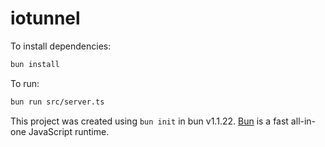# iotunnel

To install dependencies:

```bash
bun install
```

To run:

```bash
bun run src/server.ts
```

This project was created using `bun init` in bun v1.1.22. [Bun](https://bun.sh) is a fast all-in-one JavaScript runtime.
